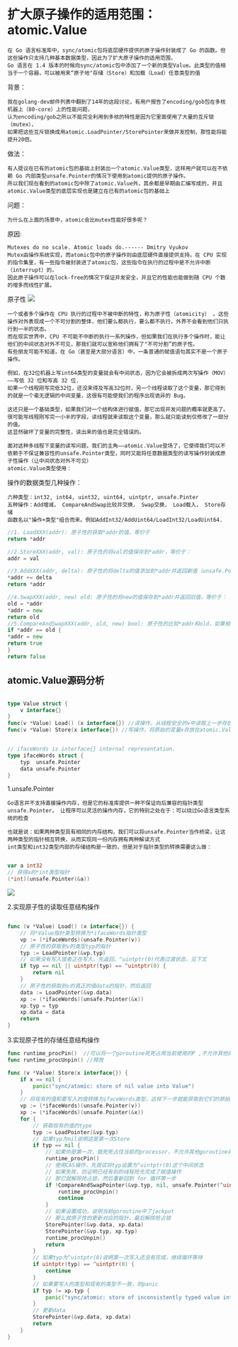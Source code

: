 # 扩大原子操作的适用范围：atomic.Value

    在 Go 语言标准库中，sync/atomic包将底层硬件提供的原子操作封装成了 Go 的函数。但这些操作只支持几种基本数据类型，因此为了扩大原子操作的适用范围，
    Go 语言在 1.4 版本的时候向sync/atomic包中添加了一个新的类型Value。此类型的值相当于一个容器，可以被用来“原子地"存储（Store）和加载（Load）任意类型的值
    

背景：

    我在golang-dev邮件列表中翻到了14年的这段讨论，有用户报告了encoding/gob包在多核机器上（80-core）上的性能问题，
    认为encoding/gob之所以不能完全利用到多核的特性是因为它里面使用了大量的互斥锁（mutex），
    如果把这些互斥锁换成用atomic.LoadPointer/StorePointer来做并发控制，那性能将能提升20倍。

做法：

    有人提议在已有的atomic包的基础上封装出一个atomic.Value类型，这样用户就可以在不依赖 Go 内部类型unsafe.Pointer的情况下使用到atomic提供的原子操作。
    所以我们现在看到的atomic包中除了atomic.Value外，其余都是早期由汇编写成的，并且atomic.Value类型的底层实现也是建立在已有的atomic包的基础上

问题：

    为什么在上面的场景中，atomic会比mutex性能好很多呢？
原因:

    Mutexes do no scale. Atomic loads do.------ Dmitry Vyukov
    Mutex由操作系统实现，而atomic包中的原子操作则由底层硬件直接提供支持。在 CPU 实现的指令集里，有一些指令被封装进了atomic包，这些指令在执行的过程中是不允许中断（interrupt）的，
    因此原子操作可以在lock-free的情况下保证并发安全，并且它的性能也能做到随 CPU 个数的增多而线性扩展。

原子性
![](./img/write_value_process.png)

    一个或者多个操作在 CPU 执行的过程中不被中断的特性，称为原子性（atomicity） 。这些操作对外表现成一个不可分割的整体，他们要么都执行，要么都不执行，外界不会看到他们只执行到一半的状态。
    而在现实世界中，CPU 不可能不中断的执行一系列操作，但如果我们在执行多个操作时，能让他们的中间状态对外不可见，那我们就可以宣称他们拥有了"不可分割”的原子性。
    有些朋友可能不知道，在 Go（甚至是大部分语言）中，一条普通的赋值语句其实不是一个原子操作。

    例如，在32位机器上写int64类型的变量就会有中间状态，因为它会被拆成两次写操作（MOV）——写低 32 位和写高 32 位.
    如果一个线程刚写完低32位，还没来得及写高32位时，另一个线程读取了这个变量，那它得到的就是一个毫无逻辑的中间变量，这很有可能使我们的程序出现诡异的 Bug。
    
    这还只是一个基础类型，如果我们对一个结构体进行赋值，那它出现并发问题的概率就更高了。很可能写线程刚写完一小半的字段，读线程就来读取这个变量，那么就只能读到仅修改了一部分的值。
    这显然破坏了变量的完整性，读出来的值也是完全错误的。

    面对这种多线程下变量的读写问题，我们的主角——atomic.Value登场了，它使得我们可以不依赖于不保证兼容性的unsafe.Pointer类型，同时又能将任意数据类型的读写操作封装成原子性操作（让中间状态对外不可见）
    atomic.Value类型使用：

操作的数据类型几种操作：

    六种类型：int32, int64, uint32, uint64, uintptr, unsafe.Pinter
    五种操作：Add增减， CompareAndSwap比较并交换， Swap交换， Load载入， Store存储
    函数名以"操作+类型"组合而来。例如AddInt32/AddUint64/LoadInt32/LoadUint64.

```go
//1. LoadXXX(addr): 原子性的获取*addr的值，等价于
return *addr

//2.StoreXXX(addr, val): 原子性的将val的值保存到*addr，等价于：
addr = val

//3.AddXXX(addr, delta): 原子性的将delta的值添加到*addr并返回新值（unsafe.Pointer不支持），等价于
*addr += delta
return *addr

//4.SwapXXX(addr, new) old: 原子性的将new的值保存到*addr并返回旧值，等价于：
old = *addr
*addr = new
return old
//5.CompareAndSwapXXX(addr, old, new) bool: 原子性的比较*addr和old，如果相同则将new赋值给*addr并返回true
if *addr == old {
*addr = new
return true
}
return false
```

## atomic.Value源码分析

```go

type Value struct {
    v interface{}
}
func(v *Value) Load() (x interface{}) //读操作，从线程安全的v中读取上一步存放的内容
func(v *Value) Store(x interface{}) //写操作，将原始的变量x存放在atomic.Value类型的v


// ifaceWords is interface{} internal representation.
type ifaceWords struct {
    typ  unsafe.Pointer
    data unsafe.Pointer
}
```
1.unsafe.Pointer

    Go语言并不支持直接操作内存，但是它的标准库提供一种不保证向后兼容的指针类型unsafe.Pointer， 让程序可以灵活的操作内存，它的特别之处在于：可以绕过Go语言类型系统的检查
    
    也就是说：如果两种类型具有相同的内存结构，我们可以将unsafe.Pointer当作桥梁，让这两种类型的指针相互转换，从而实现同一份内存拥有两种解读方式
    int类型和int32类型内部的存储结构是一致的，但是对于指针类型的转换需要这么做：
```go

var a int32
// 获得a的*int类型指针
(*int)(unsafe.Pointer(&a))
```

![](./img/load_n_store_process.png)

2.实现原子性的读取任意结构操作
```go

func (v *Value) Load() (x interface{}) {
    // 将*Value指针类型转换为*ifaceWords指针类型
	vp := (*ifaceWords)(unsafe.Pointer(v))
	// 原子性的获取到v的类型typ的指针
	typ := LoadPointer(&vp.typ)
	// 如果没有写入或者正在写入，先返回，^uintptr(0)代表过渡状态，见下文
	if typ == nil || uintptr(typ) == ^uintptr(0) {
		return nil
	}
	// 原子性的获取到v的真正的值data的指针，然后返回
	data := LoadPointer(&vp.data)
	xp := (*ifaceWords)(unsafe.Pointer(&x))
	xp.typ = typ
	xp.data = data
	return
}
```
3.实现原子性的存储任意结构操作
```go
func runtime_procPin()  //可以将一个goroutine死死占用当前使用的P ,不允许其他的goroutine抢占
func runtime_procUnpin() //释放
```
```go
func (v *Value) Store(x interface{}) {
	if x == nil {
		panic("sync/atomic: store of nil value into Value")
	}
	// 将现有的值和要写入的值转换为ifaceWords类型，这样下一步就能获取到它们的原始类型和真正的值
	vp := (*ifaceWords)(unsafe.Pointer(v))
	xp := (*ifaceWords)(unsafe.Pointer(&x))
	for {
		// 获取现有的值的type
		typ := LoadPointer(&vp.typ)
		// 如果typ为nil说明这是第一次Store
		if typ == nil {
			// 如果你是第一次，就死死占住当前的processor，不允许其他goroutine再抢
			runtime_procPin()
			// 使用CAS操作，先尝试将typ设置为^uintptr(0)这个中间状态
			// 如果失败，则证明已经有别的线程抢先完成了赋值操作
			// 那它就解除抢占锁，然后重新回到 for 循环第一步
			if !CompareAndSwapPointer(&vp.typ, nil, unsafe.Pointer(^uintptr(0))) {
				runtime_procUnpin()
				continue
			}
			// 如果设置成功，说明当前goroutine中了jackpot
			// 那么就原子性的更新对应的指针，最后解除抢占锁
			StorePointer(&vp.data, xp.data)
			StorePointer(&vp.typ, xp.typ)
			runtime_procUnpin()
			return
		}
		// 如果typ为^uintptr(0)说明第一次写入还没有完成，继续循环等待
		if uintptr(typ) == ^uintptr(0) {
			continue
		}
		// 如果要写入的类型和现有的类型不一致，则panic
		if typ != xp.typ {
			panic("sync/atomic: store of inconsistently typed value into Value")
		}
		// 更新data
		StorePointer(&vp.data, xp.data)
		return
	}
}
```

